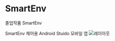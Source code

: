 # SmartEnv
졸업작품 SmartEnv

SmartEnv 제어용 Android Stuido 모바일 앱
![레이아웃](https://github.com/Celine2358/SmartEnv/assets/154809808/5f2cd98b-efc2-4559-bf0c-efe6e9dd60b5)

